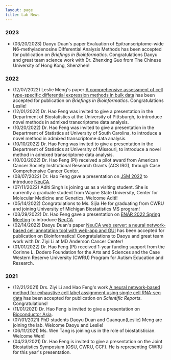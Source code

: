 ```yaml
---
layout: page
title: Lab News
---
```

### 2023
- (03/20/2023) Daoyu Duan's paper Evaluation of Epitranscriptome-wide N6-methyladenosine Differential Analysis Methods has been accepted for publication on *Briefings in Bioinformatics*. Congratulations Daoyu and great team science work with Dr. Zhenxing Guo from The Chinese University of Hong Kong, Shenzhen!

### 2022
- (12/07/2022) Leslie Meng's paper [A comprehensive assessment of cell type-specific differential expression methods in bulk data](https://doi.org/10.1093/bib/bbac516) has been accepted for publication on *Briefings in Bioinformatics*. Congratulations Leslie!
- (12/01/2022) Dr. Hao Feng was invited to give a presentation in the Department of Biostatistics at the University of Pittsburgh, to introduce novel methods in admixed transcriptome data analysis. 
- (10/20/2022) Dr. Hao Feng was invited to give a presentation in the Department of Statistics at University of South Carolina, to introduce a novel method in admixed transcriptome data analysis. 
- (10/10/2022) Dr. Hao Feng was invited to give a presentation in the Department of Statistics at University of Missouri, to introduce a novel method in admixed transcriptome data analysis. 
- (10/03/2022) Dr. Hao Feng (PI) received a pilot award from American Cancer Society Institutional Research Grants (ACS IRG), through Case Comprehensive Cancer Center. 
- (08/07/2022) Dr. Hao Feng gave a presentation on [JSM 2022](https://ww2.amstat.org/meetings/jsm/2022/) to introduce [NeuCA](https://bioconductor.org/packages/NeuCA/). 
- (07/11/2022) Aditi Singh is joining us as a visiting student. She is currently a graduate student from Wayne State University, Center for Molecular Medicine and Genetics. Welcome Aditi!
- (05/14/2022) Congratulations to Ms. Sijia He for graduating from CWRU and joining University of Michigan Biostatistics MS program! 
- (03/29/2022) Dr. Hao Feng gave a presentation on [ENAR 2022 Spring Meeting](https://www.enar.org/meetings/spring2022/) to introduce [NeuCA](https://bioconductor.org/packages/NeuCA/). 
- (02/14/2022) Daoyu Duan's paper [NeuCA web server: a neural network-based cell annotation tool with web-app and GUI](https://doi.org/10.1093/bioinformatics/btac108) has been accepted for publication on Bioinformatics! Congratulations to Daoyu and great team work with Dr. Ziyi Li at MD Anderson Cancer Center! 
- (01/01/2022) Dr. Hao Feng (PI) received 1-year funding support from the Corinne L. Dodero Foundation for the Arts and Sciences and the Case Western Reserve University (CWRU) Program for Autism Education and Research. 

### 2021

- (12/21/2021) Drs. Ziyi Li and Hao Feng's work [A neural network-based method for exhaustive cell label assignment using single cell RNA-seq data](https://www.nature.com/articles/s41598-021-04473-4) has been accepted for publication on *Scientific Reports*. Congratulations!
- (11/01/2021) Dr. Hao Feng is invited to give a presentation on [Bioconductor Asia](https://biocasia2021.bioconductor.org/). 
- (07/01/2021) PhD students Daoyu Duan and Guanqun(Leslie) Meng are joining the lab. Welcome Daoyu and Leslie!
- (06/11/2021) Ms. Wen Tang is joining us in the role of biostatistician. Welcome Wen!
- (04/23/2021) Dr. Hao Feng is invited to give a presentation on the Joint Biostatistics Symposium (OSU, CWRU, CCF). He is representing CWRU for this year's presentation. 

